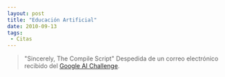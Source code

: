 ```yaml
---
layout: post
title: "Educación Artificial"
date: 2010-09-13
tags:
 - Citas
---
```


>"Sincerely, The Compile Script"
Despedida de un correo electrónico recibido del 
[Google AI Challenge](http://ai-contest.com/index.php).
